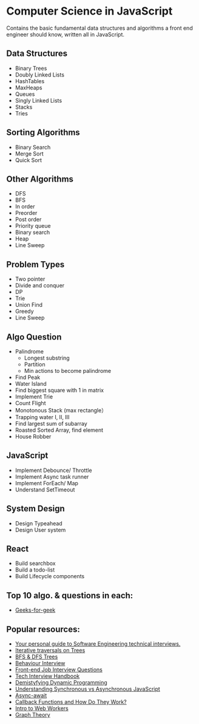 # Computer Science in JavaScript

Contains the basic fundamental data structures and algorithms a front end engineer should know, written all in JavaScript.

## Data Structures

* Binary Trees
* Doubly Linked Lists
* HashTables
* MaxHeaps
* Queues
* Singly Linked Lists
* Stacks
* Tries

## Sorting Algorithms

* Binary Search
* Merge Sort
* Quick Sort

## Other Algorithms
* DFS
* BFS
* In order
* Preorder
* Post order 
* Priority queue 
* Binary search 
* Heap
* Line Sweep

## Problem Types
* Two pointer 
* Divide and conquer 
* DP
* Trie
* Union Find
* Greedy 
* Line Sweep

## Algo Question
* Palindrome
  * Longest substring
  * Partition
  * Min actions to become palindrome
* Find Peak
* Water Island
* Find biggest square with 1 in matrix
* Implement Trie 
* Count Flight
* Monotonous Stack (max rectangle）
* Trapping water I, II, III
* Find largest sum of subarray
* Roasted Sorted Array, find element
* House Robber

## JavaScript
* Implement Debounce/ Throttle
* Implement Async task runner
* Implement ForEach/ Map
* Understand SetTimeout

## System Design
* Design Typeahead
* Design User system

## React
* Build searchbox
* Build a todo-list
* Build Lifecycle components

## Top 10 algo. & questions in each:
* [Geeks-for-geek](https://www.geeksforgeeks.org/top-10-algorithms-in-interview-questions/)

## Popular resources:
* [Your personal guide to Software Engineering technical interviews.](https://github.com/kdn251/interviews)
* [Iterative traversals on Trees](https://medium.com/leetcode-patterns/leetcode-pattern-0-iterative-traversals-on-trees-d373568eb0ec)
* [BFS & DFS Trees](https://medium.com/leetcode-patterns/leetcode-pattern-1-bfs-dfs-25-of-the-problems-part-1-519450a84353)
* [Behaviour Interview](https://www.youtube.com/watch?v=PJKYqLP6MRE)
* [Front-end Job Interview Questions](https://github.com/yangshun/front-end-interview-handbook)
* [Tech Interview Handbook](https://github.com/yangshun/tech-interview-handbook)
* [Demistyfying Dynamic Programming](https://medium.freecodecamp.org/demystifying-dynamic-programming-3efafb8d4296)
* [Understanding Synchronous vs Asynchronous JavaScript](https://www.youtube.com/watch?v=Q-Zmc0E0GYY)
* [Async-await](https://www.youtube.com/watch?v=lGJbPSI-12E)
* [Callback Functions and How Do They Work?](https://www.youtube.com/watch?v=uPCxgnLOuiQ)
* [Intro to Web Workers](https://www.youtube.com/watch?v=EiPytIxrZtU)
* [Graph Theory](https://www.youtube.com/playlist?list=PLDV1Zeh2NRsDGO4--qE8yH72HFL1Km93P)